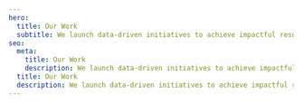 ```yaml
---
hero:
  title: Our Work
  subtitle: We launch data-driven initiatives to achieve impactful results
seo:
  meta:
    title: Our Work
    description: We launch data-driven initiatives to achieve impactful results
  title: Our Work
  description: We launch data-driven initiatives to achieve impactful results
---
```

